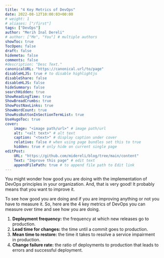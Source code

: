 ```yaml
---
title: "4 Key Metrics of DevOps"
date: 2022-08-12T10:00:03+00:00
# weight: 1
# aliases: ["/first"]
tags: ["DevOps"]
author: "Merih İnal Dereli"
# author: ["Me", "You"] # multiple authors
showToc: true
TocOpen: false
draft: false
hidemeta: false
comments: false
#description: "Desc Text."
canonicalURL: "https://canonical.url/to/page"
disableHLJS: true # to disable highlightjs
disableShare: false
disableHLJS: false
hideSummary: false
searchHidden: true
ShowReadingTime: true
ShowBreadCrumbs: true
ShowPostNavLinks: true
ShowWordCount: true
ShowRssButtonInSectionTermList: true
UseHugoToc: true
cover:
    image: "<image path/url>" # image path/url
    alt: "<alt text>" # alt text
    caption: "<text>" # display caption under cover
    relative: false # when using page bundles set this to true
    hidden: true # only hide on current single page
editPost:
    URL: "https://github.com/midereli/blog/tree/main/content"
    Text: "Improve this page" # edit text
    appendFilePath: true # to append file path to Edit link
---
```

You might wonder how good you are doing with the implementation of DevOps principles in your organization. And, that is very good! It probably means that you want to improve it.

To see how good you are doing and if you are improving anything or not you have to measure it. So, here are the 4 key metrics of DevOps you can measure over time and see how you are doing.

1. **Deployment frequency:** the frequency at which new releases go to production.
2. **Lead time for changes:** the time until a commit goes to production.
3. **Mean time to restore:** the time it takes to resolve a service impairment in production.
4. **Change failure rate:** the ratio of deployments to production that leads to errors and successful deployment.